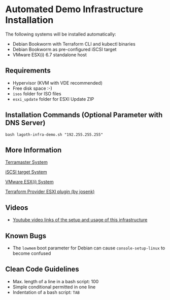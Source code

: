 # Automated Demo Infrastructure Installation

The following systems will be installed automatically:

  * Debian Bookworm with Terraform CLI and kubectl binaries
  * Debian Bookworm as pre-configured iSCSI target
  * VMware ESX(i) 6.7 standalone host

## Requirements

  * Hypervisor (KVM with VDE recommended)
  * Free disk space :-)
  * `isos` folder for ISO files
  * `esxi_update` folder for ESXI Update ZIP

## Installation Commands (Optional Parameter with DNS Server)

    bash lagoth-infra-demo.sh "192.255.255.255"

## More Information

[Terramaster System](terraform_cli_vm/README.md)

[iSCSI target System](iscsi_target/README.md)

[VMware ESX(i) System](esxi_host/README.md)

[Terraform Provider ESXI plugin (by josenk)](https://github.com/josenk/terraform-provider-esxi)

## Videos

  * [Youtube video links of the setup and usage of this infrastructure](install_demo.md)

## Known Bugs

  * The `lowmem` boot parameter for Debian can cause `console-setup-linux` to become confused

## Clean Code Guidelines

  * Max. length of a line in a bash script: 100
  * Simple conditional permitted in one line
  * Indentation of a bash script: `TAB`
